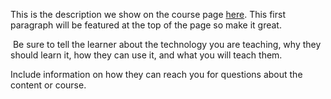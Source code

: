This is the description we show on the course page [here](https://lab.github.com/JasonJafari/rest-full-api-django-rest-framework). This first paragraph will be featured at the top of the page so make it great.
​

​
Be sure to tell the learner about the technology you are teaching, why they should learn it, how they can use it, and what you will teach them.
​


Include information on how they can reach you for questions about the content or course. 